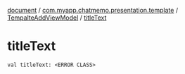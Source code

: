 [document](../../index.md) / [com.myapp.chatmemo.presentation.template](../index.md) / [TempalteAddViewModel](index.md) / [titleText](./title-text.md)

# titleText

`val titleText: <ERROR CLASS>`